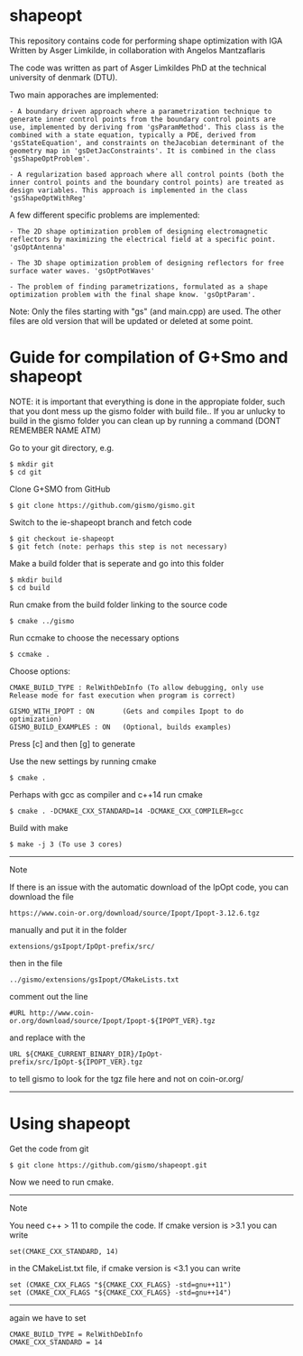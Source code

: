 # shapeopt

This repository contains code for performing shape optimization with IGA
Written by Asger Limkilde, in collaboration with Angelos Mantzaflaris

The code was written as part of Asger Limkildes PhD at the technical university of denmark (DTU).

Two main apporaches are implemented:

    - A boundary driven approach where a parametrization technique to generate inner control points from the boundary control points are use, implemented by deriving from 'gsParamMethod'. This class is the combined with a state equation, typically a PDE, derived from 'gsStateEquation', and constraints on theJacobian determinant of the geometry map in 'gsDetJacConstraints'. It is combined in the class 'gsShapeOptProblem'. 

    - A regularization based approach where all control points (both the inner control points and the boundary control points) are treated as design variables. This approach is implemented in the class 'gsShapeOptWithReg'

A few different specific problems are implemented:
    
    - The 2D shape optimization problem of designing electromagnetic reflectors by maximizing the electrical field at a specific point. 'gsOptAntenna'

    - The 3D shape optimization problem of designing reflectors for free surface water waves. 'gsOptPotWaves'

    - The problem of finding parametrizations, formulated as a shape optimization problem with the final shape know. 'gsOptParam'.


Note: Only the files starting with "gs" (and main.cpp) are used. The other files are old version that will be updated or deleted at some point.


# Guide for compilation of G+Smo and shapeopt

NOTE: it is important that everything is done in the appropiate folder, such that you dont mess up the gismo folder with build file.. If you ar unlucky to build in the gismo folder you can clean up by running a command (DONT REMEMBER NAME ATM)

Go to your git directory, e.g.

	$ mkdir git
	$ cd git

Clone G+SMO from GitHub

	$ git clone https://github.com/gismo/gismo.git

Switch to the ie-shapeopt branch and fetch code

	$ git checkout ie-shapeopt
	$ git fetch (note: perhaps this step is not necessary)


Make a build folder that is seperate and go into this folder

	$ mkdir build
	$ cd build

Run cmake from the build folder linking to the source code

	$ cmake ../gismo

Run ccmake to choose the necessary options

	$ ccmake .

Choose options:

	CMAKE_BUILD_TYPE : RelWithDebInfo (To allow debugging, only use Release mode for fast execution when program is correct)

	GISMO_WITH_IPOPT : ON		(Gets and compiles Ipopt to do optimization)
	GISMO_BUILD_EXAMPLES : ON   (Optional, builds examples)

Press [c] and then [g] to generate

Use the new settings by running cmake

	$ cmake .

Perhaps with gcc as compiler and c++14 run cmake

	$ cmake . -DCMAKE_CXX_STANDARD=14 -DCMAKE_CXX_COMPILER=gcc

Build with make 

	$ make -j 3 (To use 3 cores)

-------------
Note 

If there is an issue with the automatic download of the IpOpt code, you can download the file 

  	https://www.coin-or.org/download/source/Ipopt/Ipopt-3.12.6.tgz

manually and put it in the folder

	extensions/gsIpopt/IpOpt-prefix/src/

then in the file 

	../gismo/extensions/gsIpopt/CMakeLists.txt

comment out the line

   	#URL http://www.coin-or.org/download/source/Ipopt/Ipopt-${IPOPT_VER}.tgz 

and replace with the

	URL ${CMAKE_CURRENT_BINARY_DIR}/IpOpt-prefix/src/IpOpt-${IPOPT_VER}.tgz

to tell gismo to look for the tgz file here and not on coin-or.org/

------------------

# Using shapeopt

Get the code from git

	$ git clone https://github.com/gismo/shapeopt.git

Now we need to run cmake.

-------------
Note

You need c++ > 11 to compile the code. If cmake version is >3.1 you can write 

	set(CMAKE_CXX_STANDARD, 14) 

in the CMakeList.txt file, if cmake version is <3.1 you can write
	
	set (CMAKE_CXX_FLAGS "${CMAKE_CXX_FLAGS} -std=gnu++11")
	set (CMAKE_CXX_FLAGS "${CMAKE_CXX_FLAGS} -std=gnu++14")

------------------

again we have to set 

	CMAKE_BUILD_TYPE = RelWithDebInfo
	CMAKE_CXX_STANDARD = 14


